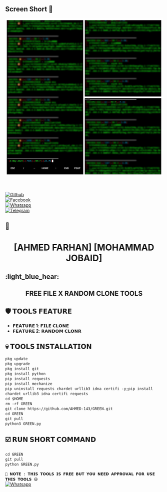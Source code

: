 ## Screen Short :black_heart:

<p align="center"><img src="Picsart_24-05-11_01-02-52-796.jpg"></p>


<b></b> </br> <br>[![Github](https://img.shields.io/badge/Github-AHMED.FARHAN-dimgray?style=flat-square&logo=github)](https://github.com/AHMED-143)<br> [![Facebook](https://img.shields.io/badge/Facebook-FARHAN-blue?style=flat-square&logo=facebook)](https://www.facebook.com/FarHan.YouR.FatHer.OkH)<br> [![Whatsapp](https://img.shields.io/badge/Whatsapp-FARHAN-deepgreen?style=flat-square&logo=whatsapp)](https://wa.me/+8801843961233)<br> [![Telegram](https://img.shields.io/badge/Telegram-T4R0X-deepgreen?style=flat-square&logo=telegram)](https://t.me/T4R0X)



## :blue_heart: <h1 align="center"> [AHMED FARHAN]    [MOHAMMAD JOBAID] </h1>

## :light_blue_hear: <h2 align="center">  FREE FILE X RANDOM CLONE TOOLS </h2>


## :shield: 𝗧𝗢𝗢𝗟𝗦 𝗙𝗘𝗔𝗧𝗨𝗥𝗘 

- **𝗙𝗘𝗔𝗧𝗨𝗥𝗘 1**: 𝗙𝗜𝗟𝗘 𝗖𝗟𝗢𝗡𝗘
- **𝗙𝗘𝗔𝗧𝗨𝗥𝗘 2**: 𝗥𝗔𝗡𝗗𝗢𝗠 𝗖𝗟𝗢𝗡𝗥

## :skull: 𝗧𝗢𝗢𝗟𝗦 𝗜𝗡𝗦𝗧𝗔𝗟𝗟𝗔𝗧𝗜𝗢𝗡 
```
pkg update
pkg upgrade
pkg install git
pkg install python
pip install requests
pip install mechanize
pip uninstall requests chardet urllib3 idna certifi -y;pip install chardet urllib3 idna certifi requests
cd $HOME
rm -rf GREEN
git clone https://github.com/AHMED-143/GREEN.git
cd GREEN
git pull
python3 GREEN.py
```
## :ballot_box_with_check: 𝗥𝗨𝗡 𝗦𝗛𝗢𝗥𝗧 𝗖𝗢𝗠𝗠𝗔𝗡𝗗 
```    
cd GREEN 
git pull
python GREEN.py
```
```🚩 𝗡𝗢𝗧𝗘 : 𝗧𝗛𝗜𝗦 𝗧𝗢𝗢𝗟𝗦 𝗜𝗦 𝗙𝗥𝗘𝗘 𝗕𝗨𝗧 𝗬𝗢𝗨 𝗡𝗘𝗘𝗗 𝗔𝗣𝗣𝗥𝗢𝗩𝗔𝗟 𝗙𝗢𝗥 𝗨𝗦𝗘 𝗧𝗛𝗜𝗦 𝗧𝗢𝗢𝗟𝗦 😅```</br>
 [![Whatsapp](https://img.shields.io/badge/Whatsapp-FARHAN-deepgreen?style=flat-square&logo=whatsapp)](https://wa.me/+8801843961233)

